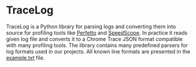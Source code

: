 # TraceLog

TraceLog is a Python library for parsing logs and converting them into source for profiling tools
like [Perfetto](https://perfetto.dev/) and [SpeedScope](https://speedscope.app/).
In practice it reads given log file and converts it to a Chrome Trace JSON format
compatible with many profiling tools.
The library contains many predefined parsers for log formats used in our projects.
All known line formats are presented in the [example.txt](./example.txt) file.
